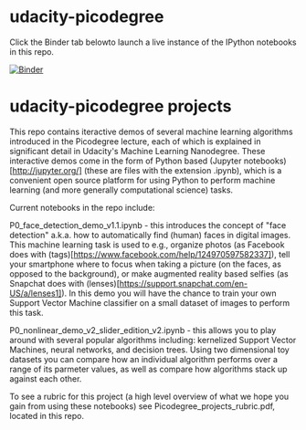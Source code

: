 # udacity-picodegree

Click the Binder tab belowto launch a live instance of the IPython notebooks in this repo.

[![Binder](http://mybinder.org/badge.svg)](http://mybinder.org:/repo/jermwatt/udacity-picodegree)

# udacity-picodegree projects

This repo contains iteractive demos of several machine learning algorithms introduced in the Picodegree lecture, each of which is explained in significant detail in Udacity's Machine Learning Nanodegree.  These interactive demos come in the form of  Python based (Jupyter notebooks)[http://jupyter.org/]  (these are files with the extension .ipynb), which is a convenient open source platform for using Python to perform machine learning (and more generally computational science) tasks.

Current notebooks in the repo include:

P0_face_detection_demo_v1.1.ipynb - this introduces the concept of  "face detection" a.k.a. how to automatically find (human) faces in digital images.  This machine learning task is used to e.g., organize photos (as Facebook does with (tags)[https://www.facebook.com/help/124970597582337]), tell your smartphone where to focus when taking a picture (on the faces, as opposed to the background), or make augmented reality based selfies (as Snapchat does with (lenses)[https://support.snapchat.com/en-US/a/lenses1]).  In this demo you will have the chance to train your own Support Vector Machine classifier on a small dataset of images to perform this task.

P0_nonlinear_demo_v2_slider_edition_v2.ipynb - this allows you to play around with several popular algorithms including: kernelized Support Vector Machines, neural networks, and decision trees.  Using two dimensional toy datasets you can compare how an individual algorithm performs over a range of its parmeter values, as well as compare how algorithms stack up against each other.

To see a rubric for this project (a high level overview of what we hope you gain from using these notebooks) see Picodegree_projects_rubric.pdf, located in this repo.
